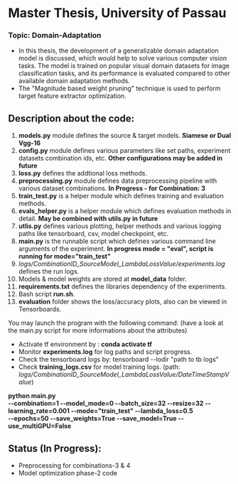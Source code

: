 
# Master Thesis, University of Passau
### Topic: Domain-Adaptation
- In this thesis, the development of a generalizable domain adaptation model is discussed, which would help to solve various computer vision tasks. The model is trained on popular visual domain datasets for image classification tasks, and its performance is evaluated compared to other available domain adaptation methods.
-  The "Magnitude based weight pruning" technique is used to perform target feature extractor optimization.

## Description about the code: 
1.  **models.py** module defines the source & target models. **Siamese or Dual Vgg-16**
2.  **config.py** module defines various parameters like set paths, experiment datasets combination ids, etc. **Other configurations may be added in future**
3.  **loss.py** defines the addtional loss methods.
4.  **preprocessing.py** module defines data preprocessing pipeline with various dataset combinations. **In Progress - for Combination: 3**
5. **train_test.py** is a helper module which defines training and evaluation methods.
6. **evals_helper.py** is a helper module which defines evaluation methods in detail. **May be combined with utils.py in future**
7. **utlis.py** defines various plotting, helper methods and various logging paths like tensorboard, csv, model checkpoint, etc.
8. **main.py** is the runnable script which defines various command line arguments of the experiment. **In progress mode = "eval", script is running for mode="train_test"**
9. *logs/CombinationID_SourceModel_LambdaLossValue/experiments.log* defines the run logs.
10. Models & model weights are stored at **model_data** folder.
11. **requirements.txt** defines the libraries dependency of the experiments.
12. Bash script **run.sh**.
13. **evaluation** folder shows the loss/accuracy plots, also can be viewed in Tensorboards.

You may launch the program with the following command: (have a look at the main.py script for more informations about the attributes)

- Activate tf environment by : **conda activate tf**
-  Monitor **experiments.log** for log paths and script progress.
- Check the tensorboard logs by: tensorboard --lodir "path to  tb logs"
- Check **training_logs.csv** for model training logs. (path: *logs/CombinationID_SourceModel_LambdaLossValue/DateTimeStampValue*)


**python main.py  
--combination=1
--model_mode=0
--batch_size=32 
--resize=32
--learning_rate=0.001
--mode="train_test"
--lambda_loss=0.5  
--epochs=50
--save_weights=True
--save_model=True 
--use_multiGPU=False**

## Status (In Progress):
  - Preprocessing for combinations-3 & 4
  - Model optimization phase-2 code
